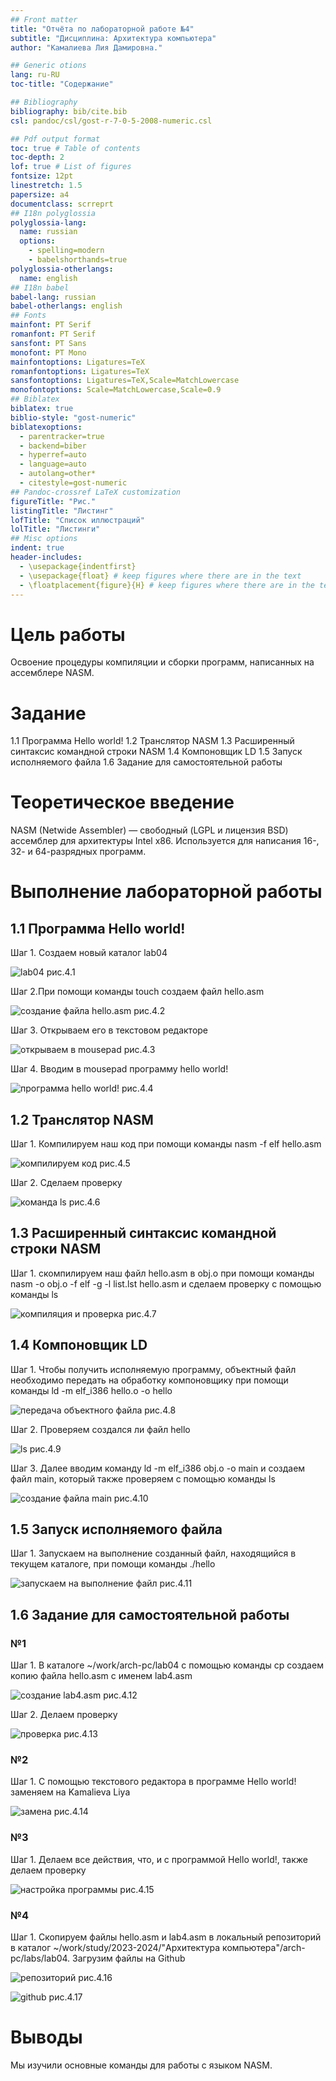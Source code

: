 ```yaml
---
## Front matter
title: "Отчёта по лабораторной работе №4"
subtitle: "Дисциплина: Архитектура компьютера"
author: "Камалиева Лия Дамировна."

## Generic otions
lang: ru-RU
toc-title: "Содержание"

## Bibliography
bibliography: bib/cite.bib
csl: pandoc/csl/gost-r-7-0-5-2008-numeric.csl

## Pdf output format
toc: true # Table of contents
toc-depth: 2
lof: true # List of figures
fontsize: 12pt
linestretch: 1.5
papersize: a4
documentclass: scrreprt
## I18n polyglossia
polyglossia-lang:
  name: russian
  options:
	- spelling=modern
	- babelshorthands=true
polyglossia-otherlangs:
  name: english
## I18n babel
babel-lang: russian
babel-otherlangs: english
## Fonts
mainfont: PT Serif
romanfont: PT Serif
sansfont: PT Sans
monofont: PT Mono
mainfontoptions: Ligatures=TeX
romanfontoptions: Ligatures=TeX
sansfontoptions: Ligatures=TeX,Scale=MatchLowercase
monofontoptions: Scale=MatchLowercase,Scale=0.9
## Biblatex
biblatex: true
biblio-style: "gost-numeric"
biblatexoptions:
  - parentracker=true
  - backend=biber
  - hyperref=auto
  - language=auto
  - autolang=other*
  - citestyle=gost-numeric
## Pandoc-crossref LaTeX customization
figureTitle: "Рис."
listingTitle: "Листинг"
lofTitle: "Список иллюстраций"
lolTitle: "Листинги"
## Misc options
indent: true
header-includes:
  - \usepackage{indentfirst}
  - \usepackage{float} # keep figures where there are in the text
  - \floatplacement{figure}{H} # keep figures where there are in the text
---
```


# Цель работы

Освоение процедуры компиляции и сборки программ, написанных на ассемблере NASM.

# Задание

1.1 Программа Hello world!
1.2 Транслятор NASM
1.3 Расширенный синтаксис командной строки NASM
1.4 Компоновщик LD
1.5 Запуск исполняемого файла
1.6 Задание для самостоятельной работы

# Теоретическое введение

NASM (Netwide Assembler) — свободный (LGPL и лицензия BSD) ассемблер для архитектуры Intel x86. Используется для написания 16-, 32- и 64-разрядных программ.

# Выполнение лабораторной работы

## 1.1 Программа Hello world!

Шаг 1. Создаем новый каталог lab04 

![lab04 рис.4.1](image/4.1.png)

Шаг 2.При помощи команды touch создаем файл hello.asm

![создание файла hello.asm рис.4.2](image/4.2.png)

Шаг 3. Открываем его в текстовом редакторе

![открываем в mousepad рис.4.3](image/4.3.png)

Шаг 4. Вводим в mousepad программу hello world!

![программа hello world! рис.4.4](image/4.4.png)

## 1.2 Транслятор NASM

Шаг 1. Компилируем наш код при помощи команды nasm -f elf hello.asm

![компилируем код рис.4.5](image/4.5.png)

Шаг 2. Сделаем проверку

![команда ls рис.4.6](image/4.6.png)

## 1.3 Расширенный синтаксис командной строки NASM

Шаг 1. скомпилируем наш файл hello.asm в obj.o при помощи команды nasm -o obj.o -f elf -g -l list.lst hello.asm и сделаем проверку с помощью команды ls

![компиляция и проверка рис.4.7](image/4.7.png)

## 1.4 Компоновщик LD

Шаг 1. Чтобы получить исполняемую программу, объектный файл необходимо передать на обработку компоновщику при помощи команды ld -m elf_i386 hello.o -o hello

![передача объектного файла рис.4.8](image/4.8.png)

Шаг 2. Проверяем создался ли файл hello

![ls рис.4.9](image/4.9.png)

Шаг 3. Далее вводим команду ld -m elf_i386 obj.o -o main и создаем файл main, который также проверяем с  помощью команды ls

![создание файла main рис.4.10](image/4.10.png)

## 1.5 Запуск исполняемого файла

Шаг 1. Запускаем на выполнение созданный файл, находящийся в текущем каталоге, при помощи команды ./hello

![запускаем на выполнение файл рис.4.11](image/4.11.png)

## 1.6 Задание для самостоятельной работы

### №1

Шаг 1. В каталоге ~/work/arch-pc/lab04 с помощью команды cp создаем копию файла hello.asm с именем lab4.asm

![создание lab4.asm рис.4.12](image/4.12.png)

Шаг 2. Делаем проверку

![проверка рис.4.13](image/4.13.png)

### №2 

Шаг 1. С помощью текстового редактора в программе Hello world! заменяем на Kamalieva Liya 

![замена рис.4.14](image/4.14.png)

### №3 

Шаг 1. Делаем все действия, что, и с программой Hello world!, также делаем проверку

![настройка программы рис.4.15](image/4.15.png)

### №4

Шаг 1. Скопируем файлы hello.asm и lab4.asm в локальный репозиторий в каталог ~/work/study/2023-2024/"Архитектура компьютера"/arch-pc/labs/lab04. Загрузим файлы на Github

![репозиторий рис.4.16](image/4.16.png)

![github рис.4.17](image/4.17.png)

# Выводы

Мы изучили основные команды для работы с языком NASM.

